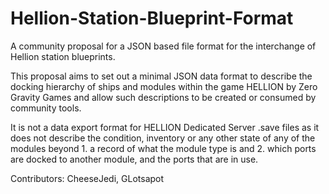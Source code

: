 # Hellion-Station-Blueprint-Format
A community proposal for a JSON based file format for the interchange of Hellion station blueprints.

This proposal aims to set out a minimal JSON data format to describe the docking hierarchy of ships and modules within the game HELLION by Zero Gravity Games and allow such descriptions to be created or consumed by community tools.

It is not a data export format for HELLION Dedicated Server .save files as it does not describe the condition, inventory or any other state of any of the modules beyond 1. a record of what the module type is and 2. which ports are docked to another module, and the ports that are in use.

Contributors: CheeseJedi, GLotsapot

